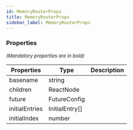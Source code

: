 ```yaml
---
id: MemoryRouterProps
title: MemoryRouterProps
sidebar_label: MemoryRouterProps
---
```




### Properties

<font size="2"><i>(Mandatory properties are in bold)</i></font>

| Properties | Type | Description |
| --------- | ---- | ----------- |
| basename | string |  |
| children | ReactNode |  |
| future | FutureConfig |  |
| initialEntries | InitialEntry[] |  |
| initialIndex | number |  |
